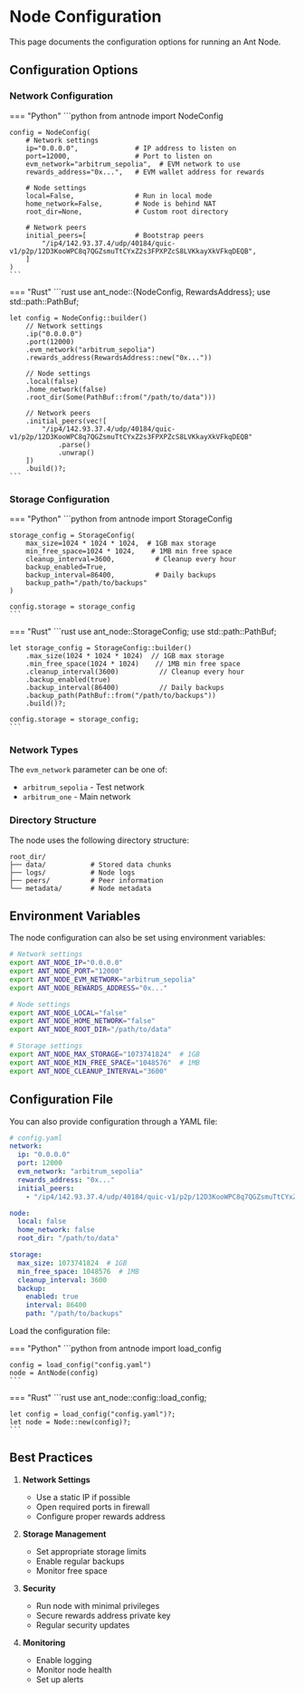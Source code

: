 # Node Configuration

This page documents the configuration options for running an Ant Node.

## Configuration Options

### Network Configuration

=== "Python"
    ```python
    from antnode import NodeConfig

    config = NodeConfig(
        # Network settings
        ip="0.0.0.0",              # IP address to listen on
        port=12000,                # Port to listen on
        evm_network="arbitrum_sepolia",  # EVM network to use
        rewards_address="0x...",   # EVM wallet address for rewards
        
        # Node settings
        local=False,               # Run in local mode
        home_network=False,        # Node is behind NAT
        root_dir=None,             # Custom root directory
        
        # Network peers
        initial_peers=[            # Bootstrap peers
            "/ip4/142.93.37.4/udp/40184/quic-v1/p2p/12D3KooWPC8q7QGZsmuTtCYxZ2s3FPXPZcS8LVKkayXkVFkqDEQB",
        ]
    )
    ```

=== "Rust"
    ```rust
    use ant_node::{NodeConfig, RewardsAddress};
    use std::path::PathBuf;

    let config = NodeConfig::builder()
        // Network settings
        .ip("0.0.0.0")
        .port(12000)
        .evm_network("arbitrum_sepolia")
        .rewards_address(RewardsAddress::new("0x..."))
        
        // Node settings
        .local(false)
        .home_network(false)
        .root_dir(Some(PathBuf::from("/path/to/data")))
        
        // Network peers
        .initial_peers(vec![
            "/ip4/142.93.37.4/udp/40184/quic-v1/p2p/12D3KooWPC8q7QGZsmuTtCYxZ2s3FPXPZcS8LVKkayXkVFkqDEQB"
                .parse()
                .unwrap()
        ])
        .build()?;
    ```

### Storage Configuration

=== "Python"
    ```python
    from antnode import StorageConfig

    storage_config = StorageConfig(
        max_size=1024 * 1024 * 1024,  # 1GB max storage
        min_free_space=1024 * 1024,    # 1MB min free space
        cleanup_interval=3600,          # Cleanup every hour
        backup_enabled=True,
        backup_interval=86400,          # Daily backups
        backup_path="/path/to/backups"
    )

    config.storage = storage_config
    ```

=== "Rust"
    ```rust
    use ant_node::StorageConfig;
    use std::path::PathBuf;

    let storage_config = StorageConfig::builder()
        .max_size(1024 * 1024 * 1024)  // 1GB max storage
        .min_free_space(1024 * 1024)    // 1MB min free space
        .cleanup_interval(3600)          // Cleanup every hour
        .backup_enabled(true)
        .backup_interval(86400)          // Daily backups
        .backup_path(PathBuf::from("/path/to/backups"))
        .build()?;

    config.storage = storage_config;
    ```

### Network Types

The `evm_network` parameter can be one of:

- `arbitrum_sepolia` - Test network
- `arbitrum_one` - Main network

### Directory Structure

The node uses the following directory structure:

```
root_dir/
├── data/           # Stored data chunks
├── logs/           # Node logs
├── peers/          # Peer information
└── metadata/       # Node metadata
```

## Environment Variables

The node configuration can also be set using environment variables:

```bash
# Network settings
export ANT_NODE_IP="0.0.0.0"
export ANT_NODE_PORT="12000"
export ANT_NODE_EVM_NETWORK="arbitrum_sepolia"
export ANT_NODE_REWARDS_ADDRESS="0x..."

# Node settings
export ANT_NODE_LOCAL="false"
export ANT_NODE_HOME_NETWORK="false"
export ANT_NODE_ROOT_DIR="/path/to/data"

# Storage settings
export ANT_NODE_MAX_STORAGE="1073741824"  # 1GB
export ANT_NODE_MIN_FREE_SPACE="1048576"  # 1MB
export ANT_NODE_CLEANUP_INTERVAL="3600"
```

## Configuration File

You can also provide configuration through a YAML file:

```yaml
# config.yaml
network:
  ip: "0.0.0.0"
  port: 12000
  evm_network: "arbitrum_sepolia"
  rewards_address: "0x..."
  initial_peers:
    - "/ip4/142.93.37.4/udp/40184/quic-v1/p2p/12D3KooWPC8q7QGZsmuTtCYxZ2s3FPXPZcS8LVKkayXkVFkqDEQB"

node:
  local: false
  home_network: false
  root_dir: "/path/to/data"

storage:
  max_size: 1073741824  # 1GB
  min_free_space: 1048576  # 1MB
  cleanup_interval: 3600
  backup:
    enabled: true
    interval: 86400
    path: "/path/to/backups"
```

Load the configuration file:

=== "Python"
    ```python
    from antnode import load_config

    config = load_config("config.yaml")
    node = AntNode(config)
    ```

=== "Rust"
    ```rust
    use ant_node::config::load_config;

    let config = load_config("config.yaml")?;
    let node = Node::new(config)?;
    ```

## Best Practices

1. **Network Settings**
   - Use a static IP if possible
   - Open required ports in firewall
   - Configure proper rewards address

2. **Storage Management**
   - Set appropriate storage limits
   - Enable regular backups
   - Monitor free space

3. **Security**
   - Run node with minimal privileges
   - Secure rewards address private key
   - Regular security updates

4. **Monitoring**
   - Enable logging
   - Monitor node health
   - Set up alerts
